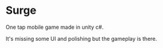 # Surge
One tap mobile game made in unity c#.

It's missing some UI and polishing but the gameplay is there.
